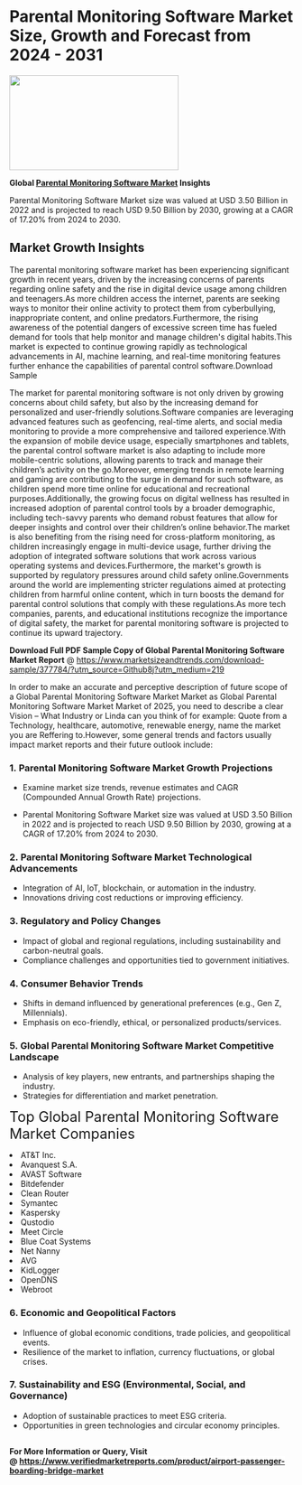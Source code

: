 <H1>Parental Monitoring Software Market Size, Growth and Forecast from 2024 - 2031</H1><img class="aligncenter size-medium wp-image-584254" src="https://thirdeyenews.in/wp-content/uploads/2024/09/Global-Market-Research-300x168.jpeg" alt="" width="300" height="168" /><p><strong>Global&nbsp;<a href="https://www.marketsizeandtrends.com/download-sample/377784/?utm_source=Github8j?utm_medium=219">Parental Monitoring Software Market</a> Insights</strong></p><p>Parental Monitoring Software Market size was valued at USD 3.50 Billion in 2022 and is projected to reach USD 9.50 Billion by 2030, growing at a CAGR of 17.20% from 2024 to 2030.</p><p><h2>Market Growth Insights</h2> <p>The parental monitoring software market has been experiencing significant growth in recent years, driven by the increasing concerns of parents regarding online safety and the rise in digital device usage among children and teenagers.As more children access the internet, parents are seeking ways to monitor their online activity to protect them from cyberbullying, inappropriate content, and online predators.Furthermore, the rising awareness of the potential dangers of excessive screen time has fueled demand for tools that help monitor and manage children's digital habits.This market is expected to continue growing rapidly as technological advancements in AI, machine learning, and real-time monitoring features further enhance the capabilities of parental control software.Download Sample</p> <p>The market for parental monitoring software is not only driven by growing concerns about child safety, but also by the increasing demand for personalized and user-friendly solutions.Software companies are leveraging advanced features such as geofencing, real-time alerts, and social media monitoring to provide a more comprehensive and tailored experience.With the expansion of mobile device usage, especially smartphones and tablets, the parental control software market is also adapting to include more mobile-centric solutions, allowing parents to track and manage their children’s activity on the go.Moreover, emerging trends in remote learning and gaming are contributing to the surge in demand for such software, as children spend more time online for educational and recreational purposes.Additionally, the growing focus on digital wellness has resulted in increased adoption of parental control tools by a broader demographic, including tech-savvy parents who demand robust features that allow for deeper insights and control over their children’s online behavior.The market is also benefiting from the rising need for cross-platform monitoring, as children increasingly engage in multi-device usage, further driving the adoption of integrated software solutions that work across various operating systems and devices.Furthermore, the market's growth is supported by regulatory pressures around child safety online.Governments around the world are implementing stricter regulations aimed at protecting children from harmful online content, which in turn boosts the demand for parental control solutions that comply with these regulations.As more tech companies, parents, and educational institutions recognize the importance of digital safety, the market for parental monitoring software is projected to continue its upward trajectory.</p><p><span class=""><strong>Download Full PDF Sample Copy of Global Parental Monitoring Software Market Report</strong> @ <a href="https://www.marketsizeandtrends.com/download-sample/377784/?utm_source=Github8j?utm_medium=219" target="_blank">https://www.marketsizeandtrends.com/download-sample/377784/?utm_source=Github8j?utm_medium=219</a></span></p><p>In order to make an accurate and perceptive description of future scope of a Global&nbsp;Parental Monitoring Software Market Market as Global&nbsp;Parental Monitoring Software Market Market of 2025, you need to describe a clear Vision &ndash; What Industry or Linda can you think of for example: Quote from a Technology, healthcare, automotive, renewable energy, name the market you are Reffering to.However, some general trends and factors usually impact market reports and their future outlook include:</p><h3>1.&nbsp;<strong>Parental Monitoring Software Market Growth Projections</strong></h3><ul><li>Examine market size trends, revenue estimates and CAGR (Compounded Annual Growth Rate) projections.</li><li><p>Parental Monitoring Software Market size was valued at USD 3.50 Billion in 2022 and is projected to reach USD 9.50 Billion by 2030, growing at a CAGR of 17.20% from 2024 to 2030.</p></li></ul><h3>2.&nbsp;<strong>Parental Monitoring Software Market Technological Advancements</strong></h3><ul><li>Integration of AI, IoT, blockchain, or automation in the industry.</li><li>Innovations driving cost reductions or improving efficiency.</li></ul><h3>3.&nbsp;<strong>Regulatory and Policy Changes</strong></h3><ul><li>Impact of global and regional regulations, including sustainability and carbon-neutral goals.</li><li>Compliance challenges and opportunities tied to government initiatives.</li></ul><h3>4.&nbsp;<strong>Consumer Behavior Trends</strong></h3><ul><li>Shifts in demand influenced by generational preferences (e.g., Gen Z, Millennials).</li><li>Emphasis on eco-friendly, ethical, or personalized products/services.</li></ul><h3>5.&nbsp;<strong>Global Parental Monitoring Software Market Competitive Landscape</strong></h3><ul><li>Analysis of key players, new entrants, and partnerships shaping the industry.</li><li>Strategies for differentiation and market penetration.</li></ul><p data-pm-slice="1 1 []"><span style="color: inherit; font-family: inherit; font-size: 25px;">Top Global Parental Monitoring Software Market Companies</span></p><div class="" data-test-id=""><p><li>AT&T Inc.</li><li> Avanquest S.A.</li><li> AVAST Software</li><li> Bitdefender</li><li> Clean Router</li><li> Symantec</li><li> Kaspersky</li><li> Qustodio</li><li> Meet Circle</li><li> Blue Coat Systems</li><li> Net Nanny</li><li> AVG</li><li> KidLogger</li><li> OpenDNS</li><li> Webroot</li></p></div><h3>6.&nbsp;<strong>Economic and Geopolitical Factors</strong></h3><ul><li>Influence of global economic conditions, trade policies, and geopolitical events.</li><li>Resilience of the market to inflation, currency fluctuations, or global crises.</li></ul><h3>7.&nbsp;<strong>Sustainability and ESG (Environmental, Social, and Governance)</strong></h3><ul><li>Adoption of sustainable practices to meet ESG criteria.</li><li>Opportunities in green technologies and circular economy principles.</li></ul><h2><strong style="font-size: 14px;">For More Information or Query, Visit @&nbsp;</strong><a style="background-color: #ffffff; font-size: 14px;" href="https://www.marketsizeandtrends.com/report/parental-monitoring-software-market/" target="_blank">https://www.verifiedmarketreports.com/product/airport-passenger-boarding-bridge-market</a></h2>
